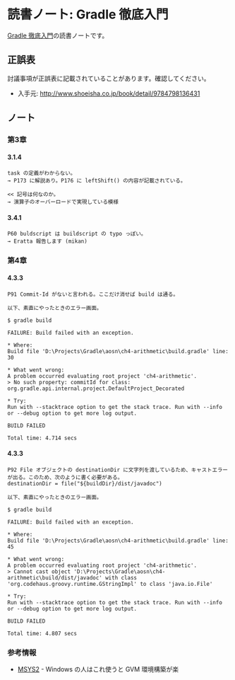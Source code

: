 読書ノート: Gradle 徹底入門
===========================

[Gradle 徹底入門](/workshop/3-gradle.md)の読書ノートです。

## 正誤表

討議事項が正誤表に記載されていることがあります。確認してください。

* 入手元: http://www.shoeisha.co.jp/book/detail/9784798136431

## ノート

### 第3章

#### 3.1.4
```
task の定義がわからない。
→ P173 に解説あり。P176 に leftShift() の内容が記載されている。
```
```
<< 記号は何なのか。
→ 演算子のオーバーロードで実現している模様
```

#### 3.4.1
```
P60 buldscript は buildscript の typo っぽい。
→ Eratta 報告します (mikan)
```

### 第4章

#### 4.3.3

```
P91 Commit-Id がないと言われる。ここだけ消せば build は通る。

以下、素直にやったときのエラー画面。

$ gradle build

FAILURE: Build failed with an exception.

* Where:
Build file 'D:\Projects\Gradle\aosn\ch4-arithmetic\build.gradle' line: 30

* What went wrong:
A problem occurred evaluating root project 'ch4-arithmetic'.
> No such property: commitId for class: org.gradle.api.internal.project.DefaultProject_Decorated

* Try:
Run with --stacktrace option to get the stack trace. Run with --info or --debug option to get more log output.

BUILD FAILED

Total time: 4.714 secs
```

#### 4.3.3

```
P92 File オブジェクトの destinationDir に文字列を渡しているため、キャストエラーが出る。このため、次のように書く必要がある。
destinationDir = file("${buildDir}/dist/javadoc")

以下、素直にやったときのエラー画面。

$ gradle build

FAILURE: Build failed with an exception.

* Where:
Build file 'D:\Projects\Gradle\aosn\ch4-arithmetic\build.gradle' line: 45

* What went wrong:
A problem occurred evaluating root project 'ch4-arithmetic'.
> Cannot cast object 'D:\Projects\Gradle\aosn\ch4-arithmetic\build/dist/javadoc' with class 'org.codehaus.groovy.runtime.GStringImpl' to class 'java.io.File'

* Try:
Run with --stacktrace option to get the stack trace. Run with --info or --debug option to get more log output.

BUILD FAILED

Total time: 4.807 secs
```

### 参考情報

* [MSYS2](https://msys2.github.io/) - Windows の人はこれ使うと GVM 環境構築が楽
